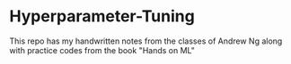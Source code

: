 # Hyperparameter-Tuning
This repo has my handwritten notes from the classes of Andrew Ng along with practice codes from the book "Hands on ML"
